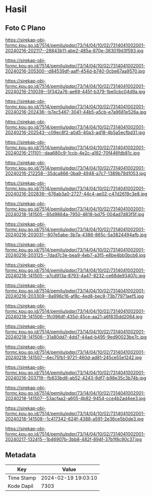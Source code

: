 # Hasil

## Foto C Plano

https://sirekap-obj-formc.kpu.go.id/7514/pemilu/pdpr/73/14/04/10/02/7314041002001-20240216-202117--28843b11-abe2-485a-870e-363019d3f593.jpg

https://sirekap-obj-formc.kpu.go.id/7514/pemilu/pdpr/73/14/04/10/02/7314041002001-20240216-205300--d84539df-aaff-454d-b740-0cbe67aa9570.jpg

https://sirekap-obj-formc.kpu.go.id/7514/pemilu/pdpr/73/14/04/10/02/7314041002001-20240216-210039--5f342a76-ae69-445f-b379-1be0cbc04d9a.jpg

https://sirekap-obj-formc.kpu.go.id/7514/pemilu/pdpr/73/14/04/10/02/7314041002001-20240216-202436--b7ec5467-3041-44b5-a5cb-e7a9681e526a.jpg

https://sirekap-obj-formc.kpu.go.id/7514/pemilu/pdpr/73/14/04/10/02/7314041002001-20240216-202543--c09ec8f2-a0d5-40a3-ad18-4b5a5ecfbd31.jpg

https://sirekap-obj-formc.kpu.go.id/7514/pemilu/pdpr/73/14/04/10/02/7314041002001-20240216-211101--daa680c9-1ccb-4e2c-a182-70f446fdb81c.jpg

https://sirekap-obj-formc.kpu.go.id/7514/pemilu/pdpr/73/14/04/10/02/7314041002001-20240216-212258--35dca866-0ba9-4948-a7c7-1389b79d1053.jpg

https://sirekap-obj-formc.kpu.go.id/7514/pemilu/pdpr/73/14/04/10/02/7314041002001-20240216-202839--676ab3a0-2727-44c4-ae02-c47d2619c3e8.jpg

https://sirekap-obj-formc.kpu.go.id/7514/pemilu/pdpr/73/14/04/10/02/7314041002001-20240218-141505--85d9864a-7950-4618-bd75-004ad7d83f5f.jpg

https://sirekap-obj-formc.kpu.go.id/7514/pemilu/pdpr/73/14/04/10/02/7314041002001-20240216-203031--807e5abe-3b7a-4386-865c-5a3824494afb.jpg

https://sirekap-obj-formc.kpu.go.id/7514/pemilu/pdpr/73/14/04/10/02/7314041002001-20240216-203125--7dad7c3e-bea9-4eb7-a3f5-e8be4bb0bcb6.jpg

https://sirekap-obj-formc.kpu.go.id/7514/pemilu/pdpr/73/14/04/10/02/7314041002001-20240218-141505--a7cd913a-8793-4a47-8232-ce68de93407c.jpg

https://sirekap-obj-formc.kpu.go.id/7514/pemilu/pdpr/73/14/04/10/02/7314041002001-20240216-203309--8a996c16-af8c-4ed8-bec8-73b77971aef5.jpg

https://sirekap-obj-formc.kpu.go.id/7514/pemilu/pdpr/73/14/04/10/02/7314041002001-20240218-141506--1fc096df-435d-45ce-aa21-a6f835dd2064.jpg

https://sirekap-obj-formc.kpu.go.id/7514/pemilu/pdpr/73/14/04/10/02/7314041002001-20240218-141506--31a80dd7-4dd7-44ad-b495-9ed90023be7c.jpg

https://sirekap-obj-formc.kpu.go.id/7514/pemilu/pdpr/73/14/04/10/02/7314041002001-20240218-141507--4ec75fb1-9721-460d-ad81-245ce55e1242.jpg

https://sirekap-obj-formc.kpu.go.id/7514/pemilu/pdpr/73/14/04/10/02/7314041002001-20240216-203719--fb833bd8-ab52-4243-8df7-b98e35c3b74b.jpg

https://sirekap-obj-formc.kpu.go.id/7514/pemilu/pdpr/73/14/04/10/02/7314041002001-20240218-141507--53acfaa2-a605-4b82-9454-cce4b2ad4ee3.jpg

https://sirekap-obj-formc.kpu.go.id/7514/pemilu/pdpr/73/14/04/10/02/7314041002001-20240218-141508--1c417342-624f-4388-a591-2e36ce5b0de3.jpg

https://sirekap-obj-formc.kpu.go.id/7514/pemilu/pdpr/73/14/04/10/02/7314041002001-20240217-132415--1b46907b-3bb8-482f-894f-37b1f8c90c37.jpg


## Metadata

| Key        | Value               |
| ---------- | ------------------- |
| Time Stamp | 2024-02-19 19:03:10 |
| Kode Dapil | 7303                |



